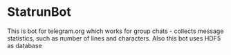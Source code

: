 # StatrunBot
This is bot for telegram.org which works for group chats - collects message statistics, such as number of lines and characters. Also this bot uses HDF5 as database
